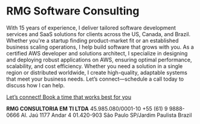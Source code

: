 # RMG Software Consulting

With 15 years of experience, I deliver tailored software development services and SaaS solutions for clients across the US, Canada, and Brazil. Whether you're a startup finding product-market fit or an established business scaling operations, I help build software that grows with you. As a certified AWS developer and solutions architect, I specialize in designing and deploying robust applications on AWS, ensuring optimal performance, scalability, and cost efficiency. Whether you need a solution in a single region or distributed worldwide, I create high-quality, adaptable systems that meet your business needs. Let’s connect—schedule a call today to discuss how I can help.

[Let’s connect! Book a time that works best for you](https://calendly.com/renato-rmg/lets-connect)

**RMG CONSULTORIA EM TI LTDA**
45.985.080/0001-10
+55 (61) 9 9888-0666
Al. Jaú 1177 Andar 4
01.420-903 
São Paulo SP/Jardim Paulista
Brazil
